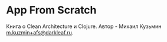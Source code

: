 # App From Scratch

Книга о Clean Architecture и Clojure. Автор - Михаил Кузьмин <m.kuzmin+afs@darkleaf.ru>.
